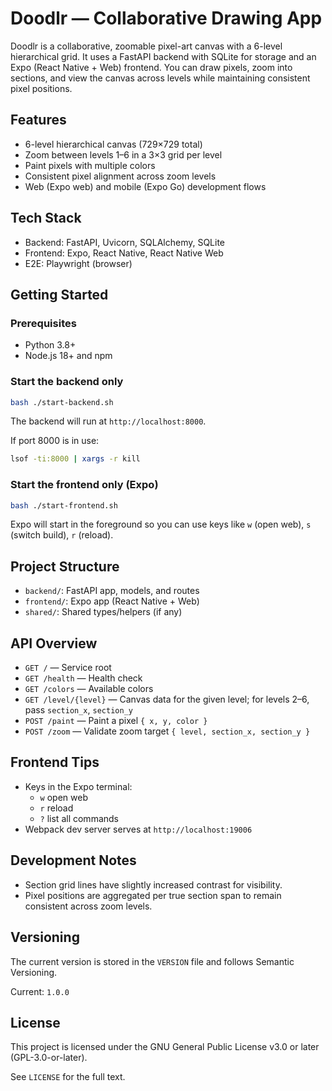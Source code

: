 # Doodlr — Collaborative Drawing App

Doodlr is a collaborative, zoomable pixel-art canvas with a 6-level hierarchical grid. It uses a FastAPI backend with SQLite for storage and an Expo (React Native + Web) frontend. You can draw pixels, zoom into sections, and view the canvas across levels while maintaining consistent pixel positions.

## Features
- 6-level hierarchical canvas (729×729 total)
- Zoom between levels 1–6 in a 3×3 grid per level
- Paint pixels with multiple colors
- Consistent pixel alignment across zoom levels
- Web (Expo web) and mobile (Expo Go) development flows

## Tech Stack
- Backend: FastAPI, Uvicorn, SQLAlchemy, SQLite
- Frontend: Expo, React Native, React Native Web
- E2E: Playwright (browser)

## Getting Started

### Prerequisites
- Python 3.8+
- Node.js 18+ and npm

### Start the backend only
```bash
bash ./start-backend.sh
```
The backend will run at `http://localhost:8000`.

If port 8000 is in use:
```bash
lsof -ti:8000 | xargs -r kill
```

### Start the frontend only (Expo)
```bash
bash ./start-frontend.sh
```
Expo will start in the foreground so you can use keys like `w` (open web), `s` (switch build), `r` (reload).

## Project Structure
- `backend/`: FastAPI app, models, and routes
- `frontend/`: Expo app (React Native + Web)
- `shared/`: Shared types/helpers (if any)

## API Overview
- `GET /` — Service root
- `GET /health` — Health check
- `GET /colors` — Available colors
- `GET /level/{level}` — Canvas data for the given level; for levels 2–6, pass `section_x`, `section_y`
- `POST /paint` — Paint a pixel `{ x, y, color }`
- `POST /zoom` — Validate zoom target `{ level, section_x, section_y }`

## Frontend Tips
- Keys in the Expo terminal:
  - `w` open web
  - `r` reload
  - `?` list all commands
- Webpack dev server serves at `http://localhost:19006`

## Development Notes
- Section grid lines have slightly increased contrast for visibility.
- Pixel positions are aggregated per true section span to remain consistent across zoom levels.

## Versioning
The current version is stored in the `VERSION` file and follows Semantic Versioning.

Current: `1.0.0`

## License
This project is licensed under the GNU General Public License v3.0 or later (GPL-3.0-or-later).

See `LICENSE` for the full text. 